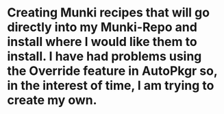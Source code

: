# Creating Munki recipes that will go directly into my Munki-Repo and install where I would like them to install.  I have had problems using the Override feature in AutoPkgr so, in the interest of time, I am trying to create my own.  
